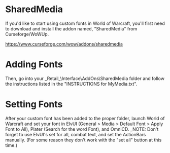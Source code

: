 # SharedMedia
If you'd like to start using custom fonts in World of Warcraft, you'll first need to download and install the addon named, "SharedMedia" from Curseforge/WoWUp.

https://www.curseforge.com/wow/addons/sharedmedia

# Adding Fonts
Then, go into your \_Retail\_\Interface\AddOns\SharedMedia folder and follow the instructions listed in the "INSTRUCTIONS for MyMedia.txt".

# Setting Fonts
After your custom font has been added to the proper folder, launch World of Warcraft and set your font in ElvUI (General > Media > Default Font > Apply Font to All), Plater (Search for the word Font), and OmniCD. _NOTE: Don't forget to use ElvUI's set for all, combat text, and set the ActionBars manually. (For some reason they don't work with the "set all" button at this time.)
